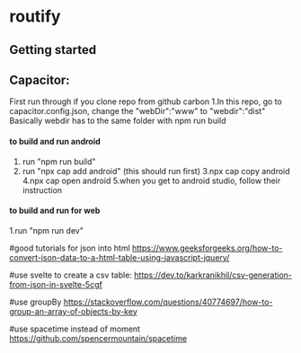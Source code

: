 # routify


## Getting started

## Capacitor:
First run through if you clone repo from github carbon
1.In this repo, go to capacitor.config.json, change the "webDir":"www" to "webdir":"dist"
Basically webdir has to the same folder with npm run build


#### to build and run android
1. run "npm run build"
2. run "npx cap add android" (this should run first)
3.npx cap copy android
4.npx cap open android
5.when you get to android studio, follow their instruction



#### to build and run for web
1.run "npm run dev"


#good tutorials for json into html
https://www.geeksforgeeks.org/how-to-convert-json-data-to-a-html-table-using-javascript-jquery/

#use svelte to create a csv table:
https://dev.to/karkranikhil/csv-generation-from-json-in-svelte-5cgf


#use groupBy
https://stackoverflow.com/questions/40774697/how-to-group-an-array-of-objects-by-key

#use spacetime instead of moment
https://github.com/spencermountain/spacetime